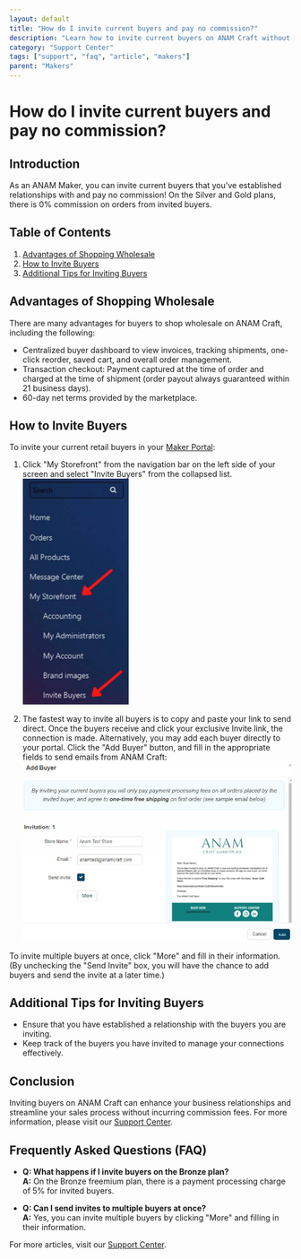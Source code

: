 ```yaml
---
layout: default
title: "How do I invite current buyers and pay no commission?"
description: "Learn how to invite current buyers on ANAM Craft without paying any commission."
category: "Support Center"
tags: ["support", "faq", "article", "makers"]
parent: "Makers"
---
```


# How do I invite current buyers and pay no commission?

## Introduction

As an ANAM Maker, you can invite current buyers that you've established relationships with and pay no commission! On the Silver and Gold plans, there is 0% commission on orders from invited buyers.

## Table of Contents
1. [Advantages of Shopping Wholesale](#advantages-of-shopping-wholesale)
2. [How to Invite Buyers](#how-to-invite-buyers)
3. [Additional Tips for Inviting Buyers](#additional-tips-for-inviting-buyers)

## Advantages of Shopping Wholesale

There are many advantages for buyers to shop wholesale on ANAM Craft, including the following:

- Centralized buyer dashboard to view invoices, tracking shipments, one-click reorder, saved cart, and overall order management.
- Transaction checkout: Payment captured at the time of order and charged at the time of shipment (order payout always guaranteed within 21 business days).
- 60-day net terms provided by the marketplace.

## How to Invite Buyers

To invite your current retail buyers in your [Maker Portal](https://anamcraft.com/makerportal.php):

1. Click "My Storefront" from the navigation bar on the left side of your screen and select "Invite Buyers" from the collapsed list.  
   ![Invite Buyers Step 1](/images/4516840636311.png)

2. The fastest way to invite all buyers is to copy and paste your link to send direct. Once the buyers receive and click your exclusive Invite link, the connection is made. Alternatively, you may add each buyer directly to your portal. Click the "Add Buyer" button, and fill in the appropriate fields to send emails from ANAM Craft:  
   ![Invite Buyers Step 2](/images/4516883587863.jpg)

To invite multiple buyers at once, click "More" and fill in their information. (By unchecking the "Send Invite" box, you will have the chance to add buyers and send the invite at a later time.)

## Additional Tips for Inviting Buyers

- Ensure that you have established a relationship with the buyers you are inviting.
- Keep track of the buyers you have invited to manage your connections effectively.

## Conclusion

Inviting buyers on ANAM Craft can enhance your business relationships and streamline your sales process without incurring commission fees. For more information, please visit our [Support Center](https://support.anamcraft.com).

## Frequently Asked Questions (FAQ)

- **Q: What happens if I invite buyers on the Bronze plan?**  
  **A:** On the Bronze freemium plan, there is a payment processing charge of 5% for invited buyers.

- **Q: Can I send invites to multiple buyers at once?**  
  **A:** Yes, you can invite multiple buyers by clicking "More" and filling in their information.

For more articles, visit our [Support Center](https://support.anamcraft.com).
